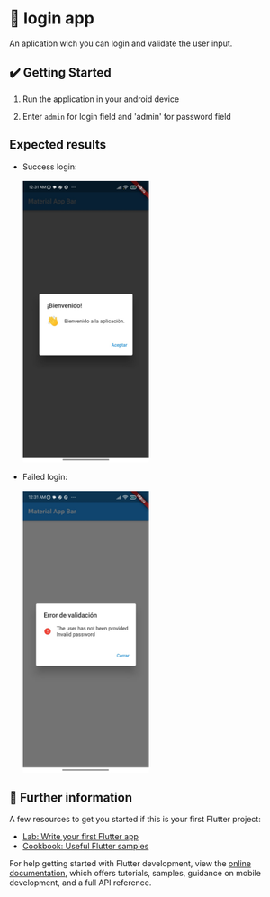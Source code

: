 # 📱 login app

An aplication wich you can login and validate the user input.

## ✔️ Getting Started

1. Run the application in your android device

2. Enter `admin` for login field and 'admin' for password field

## Expected results

- Success login:
  <br><br>
  <img src="https://github.com/Juan-Fruto/navigator-flutter-example/blob/master/img/results/success.jpg" height="500">

- Failed login:
  <br><br>
  <img src="https://github.com/Juan-Fruto/navigator-flutter-example/blob/master/img/results/failed.jpg" height="500">

## 📰 Further information

A few resources to get you started if this is your first Flutter project:

- [Lab: Write your first Flutter app](https://docs.flutter.dev/get-started/codelab)
- [Cookbook: Useful Flutter samples](https://docs.flutter.dev/cookbook)

For help getting started with Flutter development, view the
[online documentation](https://docs.flutter.dev/), which offers tutorials,
samples, guidance on mobile development, and a full API reference.

